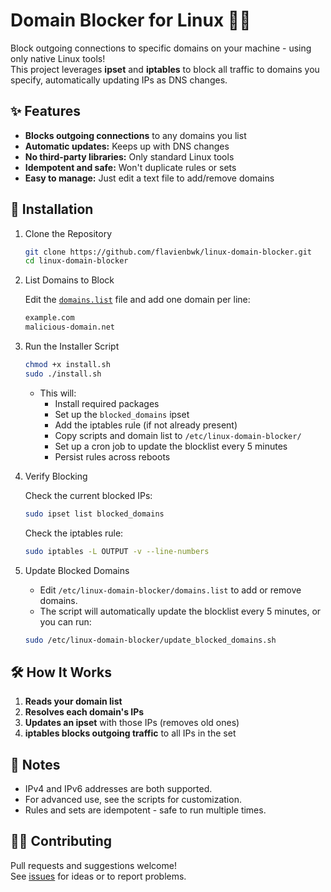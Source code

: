 # Domain Blocker for Linux 🚫🌐

Block outgoing connections to specific domains on your machine - using only native Linux tools!  
This project leverages **ipset** and **iptables** to block all traffic to domains you specify, automatically updating IPs as DNS changes.

## ✨ Features

- **Blocks outgoing connections** to any domains you list
- **Automatic updates:** Keeps up with DNS changes
- **No third-party libraries:** Only standard Linux tools
- **Idempotent and safe:** Won't duplicate rules or sets
- **Easy to manage:** Just edit a text file to add/remove domains

## 🚀 Installation

1. Clone the Repository

    ```bash
    git clone https://github.com/flavienbwk/linux-domain-blocker.git
    cd linux-domain-blocker
    ```

2. List Domains to Block

    Edit the [`domains.list`](./domains.list) file and add one domain per line:

    ```bash
    example.com
    malicious-domain.net
    ```

3. Run the Installer Script

    ```bash
    chmod +x install.sh
    sudo ./install.sh
    ```

   - This will:
     - Install required packages
     - Set up the `blocked_domains` ipset
     - Add the iptables rule (if not already present)
     - Copy scripts and domain list to `/etc/linux-domain-blocker/`
     - Set up a cron job to update the blocklist every 5 minutes
     - Persist rules across reboots

4. Verify Blocking

    Check the current blocked IPs:

    ```bash
    sudo ipset list blocked_domains
    ```

    Check the iptables rule:

    ```bash
    sudo iptables -L OUTPUT -v --line-numbers
    ```

5. Update Blocked Domains

   - Edit `/etc/linux-domain-blocker/domains.list` to add or remove domains.
   - The script will automatically update the blocklist every 5 minutes, or you can run:

   ```bash
   sudo /etc/linux-domain-blocker/update_blocked_domains.sh
   ```

## 🛠️ How It Works

1. **Reads your domain list**
2. **Resolves each domain's IPs**
3. **Updates an ipset** with those IPs (removes old ones)
4. **iptables blocks outgoing traffic** to all IPs in the set

## 📝 Notes

- IPv4 and IPv6 addresses are both supported.
- For advanced use, see the scripts for customization.
- Rules and sets are idempotent - safe to run multiple times.

## 🧑‍💻 Contributing

Pull requests and suggestions welcome!  
See [issues](https://github.com/flavienbwk/linux-domain-blocker/issues) for ideas or to report problems.
